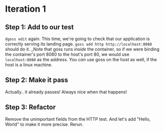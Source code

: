 # Iteration 1

## Step 1: Add to our test

`dgoss edit` again. This time, we're going to check that our application is correctly serving its landing page. `goss add http http://localhost:8080` should do it. _Note that goss runs _inside_ the container, so if we were binding the container's port 8080 to the host's port 80, we would use `localhost:8080` as the address. You _can_ use goss on the host as well, if the host is a linux machine.

## Step 2: Make it pass

Actually.. it already passes! Always nice when that happens!

## Step 3: Refactor

Remove the unimportant fields from the HTTP test. And let's add "Hello, World" to make it more precise. Rerun.